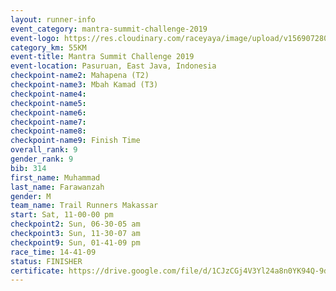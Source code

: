 ```yaml
---
layout: runner-info 
event_category: mantra-summit-challenge-2019 
event-logo: https://res.cloudinary.com/raceyaya/image/upload/v1569072809/logo/mantra-image_segrbx.jpg
category_km: 55KM 
event-title: Mantra Summit Challenge 2019 
event-location: Pasuruan, East Java, Indonesia 
checkpoint-name2: Mahapena (T2) 
checkpoint-name3: Mbah Kamad (T3) 
checkpoint-name4: 
checkpoint-name5: 
checkpoint-name6: 
checkpoint-name7: 
checkpoint-name8: 
checkpoint-name9: Finish Time
overall_rank: 9
gender_rank: 9
bib: 314
first_name: Muhammad
last_name: Farawanzah
gender: M
team_name: Trail Runners Makassar
start: Sat, 11-00-00 pm
checkpoint2: Sun, 06-30-05 am
checkpoint3: Sun, 11-30-07 am
checkpoint9: Sun, 01-41-09 pm
race_time: 14-41-09
status: FINISHER
certificate: https://drive.google.com/file/d/1CJzCGj4V3Yl24a8n0YK94Q-9dbg0oIRn/view?usp=sharing
---
```


